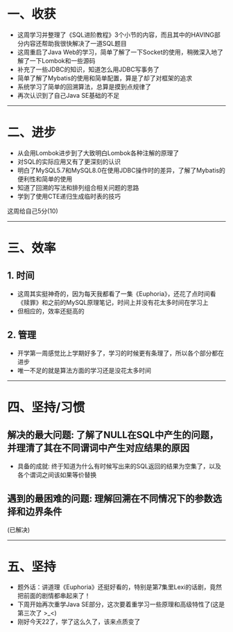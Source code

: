# 一、收获

- 这周学习并整理了《SQL进阶教程》3个小节的内容，而且其中的HAVING部分内容还帮助我很快解决了一道SQL题目
- 这周重启了Java Web的学习，简单了解了一下Socket的使用，稍微深入地了解了一下Lombok和一些源码
- 补充了一些JDBC的知识，知道怎么用JDBC写事务了
- 简单了解了Mybatis的使用和简单配置，算是了却了对框架的追求
- 系统学习了简单的回溯算法，总算是摸到点规律了
- 再次认识到了自己Java SE基础的不足

<hr>







# 二、进步

- 从会用Lombok进步到了大致明白Lombok各种注解的原理了
- 对SQL的实际应用又有了更深刻的认识
- 明白了MySQL5.7和MySQL8.0在使用JDBC操作时的差异，了解了Mybatis的便利性和简单的使用
- 知道了回溯的写法和排列组合相关问题的思路
- 学到了使用CTE递归生成临时表的技巧

这周给自己5分(10)

 <hr>











# 三、效率



## 1. 时间

- 这周其实挺神奇的，因为每天我都看了一集《Euphoria》，还花了点时间看《赎罪》和之前的MySQL原理笔记，时间上并没有花太多时间在学习上
- 但相应的，效率还挺高的



## 2. 管理

- 开学第一周感觉比上学期好多了，学习的时候更有条理了，所以各个部分都在进步
- 唯一不足的就是算法方面的学习还是没花太多时间

<hr>











# 四、坚持/习惯



## 解决的最大问题: 了解了NULL在SQL中产生的问题，并理清了其在不同谓词中产生对应结果的原因

- 具备的成就: 终于知道为什么有时候写出来的SQL返回的结果为空集了，以及各个谓词之间该如果等价替换



## 遇到的最困难的问题: 理解回溯在不同情况下的参数选择和边界条件

(已解决)

<hr>









# 五、坚持

- 题外话：讲道理《Euphoria》还挺好看的，特别是第7集里Lexi的话剧，竟然把前面的剧情都串起来了！
- 下周开始再次重学Java SE部分，这次要着重学习一些原理和高级特性了(这是第三次了 >_<)
- 刚好今天22了，学了这么久了，该来点质变了



